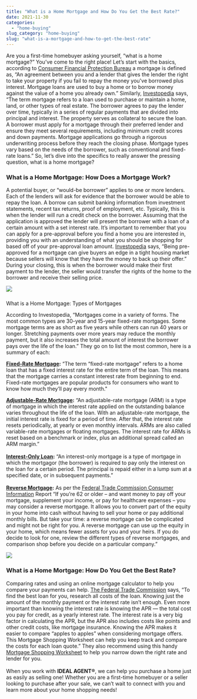 ```yaml
---
title: "What is a Home Mortgage and How Do You Get the Best Rate?"
date: 2021-11-30
categories: 
  - "home-buying"
slug_category: "home-buying"
slug: "what-is-a-mortgage-and-how-to-get-the-best-rate"
---
```


Are you a first-time homebuyer asking yourself, “what is a home mortgage?” You’ve come to the right place! Let’s start with the basics, according to [Consumer Financial Protection Bureau](https://www.consumerfinance.gov/ask-cfpb/what-is-a-mortgage-en-99/) a mortgage is defined as, “An agreement between you and a lender that gives the lender the right to take your property if you fail to repay the money you've borrowed plus interest. Mortgage loans are used to buy a home or to borrow money against the value of a home you already own.” Similarly, [Investopedia](https://www.investopedia.com/terms/m/mortgage.asp) says, “The term mortgage refers to a loan used to purchase or maintain a home, land, or other types of real estate. The borrower agrees to pay the lender over time, typically in a series of regular payments that are divided into principal and interest. The property serves as collateral to secure the loan. A borrower must apply for a mortgage through their preferred lender and ensure they meet several requirements, including minimum credit scores and down payments. Mortgage applications go through a rigorous underwriting process before they reach the closing phase. Mortgage types vary based on the needs of the borrower, such as conventional and fixed-rate loans.” So, let’s dive into the specifics to really answer the pressing question, what is a home mortgage?

### What is a Home Mortgage: How Does a Mortgage Work?

  
A potential buyer, or “would-be borrower” applies to one or more lenders. Each of the lenders will ask for evidence that the borrower would be able to repay the loan. A borrow can submit banking information from investment statements, recent tax returns, proof of employment, etc. Typically, this is when the lender will run a credit check on the borrower. Assuming that the application is approved the lender will present the borrower with a loan of a certain amount with a set interest rate. It’s important to remember that you can apply for a pre-approval before you find a home you are interested in, providing you with an understanding of what you should be shopping for based off of your pre-approval loan amount. [Investopedia](https://www.investopedia.com/terms/m/mortgage.asp) says, “Being pre-approved for a mortgage can give buyers an edge in a tight housing market because sellers will know that they have the money to back up their offer.” During your closing, this is when the borrower would make their first payment to the lender, the seller would transfer the rights of the home to the borrower and receive their selling price.

![](images/shutterstock_84447226.jpg)

###   
What is a Home Mortgage: Types of Mortgages

According to Investopedia, “Mortgages come in a variety of forms. The most common types are 30-year and 15-year fixed-rate mortgages. Some mortgage terms are as short as five years while others can run 40 years or longer. Stretching payments over more years may reduce the monthly payment, but it also increases the total amount of interest the borrower pays over the life of the loan.” They go on to list the most common, here is a summary of each:  
  
**[Fixed-Rate Mortgage](https://www.investopedia.com/terms/f/fixed-rate_mortgage.asp):** “The term “fixed-rate mortgage” refers to a home loan that has a fixed interest rate for the entire term of the loan. This means that the mortgage carries a constant interest rate from beginning to end. Fixed-rate mortgages are popular products for consumers who want to know how much they’ll pay every month."  
  
**[Adjustable-Rate Mortgage](https://www.investopedia.com/terms/a/arm.asp):** “An adjustable-rate mortgage (ARM) is a type of mortgage in which the interest rate applied on the outstanding balance varies throughout the life of the loan. With an adjustable-rate mortgage, the initial interest rate is fixed for a period of time. After that, the interest rate resets periodically, at yearly or even monthly intervals. ARMs are also called variable-rate mortgages or floating mortgages. The interest rate for ARMs is reset based on a benchmark or index, plus an additional spread called an ARM margin.”  
   
**[Interest-Only Loan](https://www.investopedia.com/terms/i/interestonlymortgage.asp):** “An interest-only mortgage is a type of mortgage in which the mortgagor (the borrower) is required to pay only the interest on the loan for a certain period. The principal is repaid either in a lump sum at a specified date, or in subsequent payments.”  
   
**[Reverse Mortgage](https://www.consumer.ftc.gov/articles/0192-reverse-mortgages):** As per the [Federal Trade Commission Consumer Information](https://www.consumer.ftc.gov/articles/0192-reverse-mortgages) Report “If you’re 62 or older – and want money to pay off your mortgage, supplement your income, or pay for healthcare expenses – you may consider a reverse mortgage. It allows you to convert part of the equity in your home into cash without having to sell your home or pay additional monthly bills. But take your time: a reverse mortgage can be complicated and might not be right for you. A reverse mortgage can use up the equity in your home, which means fewer assets for you and your heirs. If you do decide to look for one, review the different types of reverse mortgages, and comparison shop before you decide on a particular company.”

![](images/shutterstock_1590760600.jpg)

### What is a Home Mortgage: How Do You Get the Best Rate?

Comparing rates and using an online mortgage calculator to help you compare your payments can help. [The Federal Trade Commission](https://www.consumer.ftc.gov/articles/shopping-mortgage-faqs) says, “To find the best loan for you, research all costs of the loan. Knowing just the amount of the monthly payment or the interest rate isn’t enough. Even more important than knowing the interest rate is knowing the APR — the total cost you pay for credit, as a yearly interest rate. The interest rate is a very big factor in calculating the APR, but the APR also includes costs like points and other credit costs, like mortgage insurance. Knowing the APR makes it easier to compare “apples to apples” when considering mortgage offers. This Mortgage Shopping Worksheet can help you keep track and compare the costs for each loan quote.” They also recommend using this handy [Mortgage Shopping Worksheet](https://www.consumer.ftc.gov/sites/www.consumer.ftc.gov/files/21060_mortgage_shopping_worksheet_form.pdf) to help you narrow down the right rate and lender for you.  
   
When you work with **IDEAL AGENT®**, we can help you purchase a home just as easily as selling one! Whether you are a first-time homebuyer or a seller looking to purchase after your sale, we can’t wait to connect with you and learn more about your home shopping needs!
